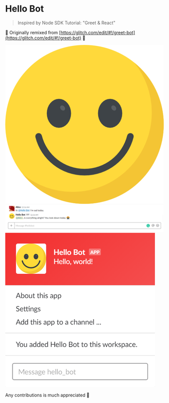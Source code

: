 # Hello Bot
> Inspired by Node SDK Tutorial: "Greet & React"

🙌 Originally remixed from [https://glitch.com/edit/#!/greet-bot](https://glitch.com/edit/#!/greet-bot) 🙌

![alt text][logo]
![alt text][demo]
![alt text][profile]

Any contributions is much appreciated 🙆

[demo]: https://github.com/alice-0-kim/slack-bot/blob/master/demo.png "Demo"
[logo]: https://github.com/alice-0-kim/slack-bot/blob/master/smile.png "Logo"
[profile]: https://github.com/alice-0-kim/slack-bot/blob/master/profile.png "Profile"
